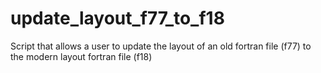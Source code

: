# update_layout_f77_to_f18
Script that allows a user to update the layout of an old fortran file (f77) to the modern layout fortran file (f18)
